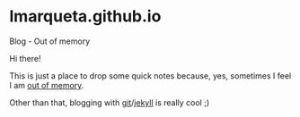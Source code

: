 # lmarqueta.github.io
Blog - Out of memory

Hi there!

This is just a place to drop some quick notes because, yes, sometimes I feel I am [out of memory](http://lmarqueta.github.io).

Other than that, blogging with [git](https://git-scm.com/)/[jekyll](https://jekyllrb.com/) is really cool ;)
